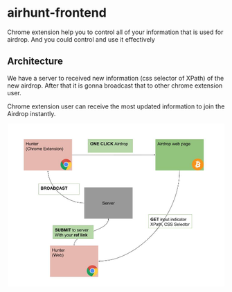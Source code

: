 # airhunt-frontend
Chrome extension help you to control all of your information that is used for airdrop. 
And you could control and use it effectively 

## Architecture
We have a server to received new information (css selector of XPath) of the new airdrop.
After that it is gonna broadcast that to other chrome extension user.

Chrome extension user can receive the most updated information to join the Airdrop instantly.
<div style="text-align:center">
    <img src="resource/airhunt-arch.jpg" width="500">
</div>

